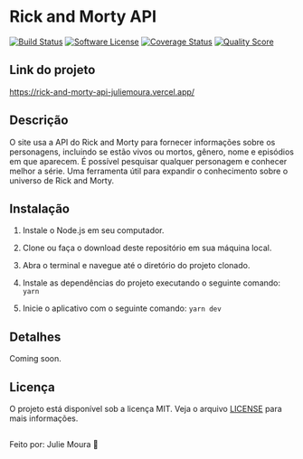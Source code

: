 # Rick and Morty API

[![Build Status](https://img.shields.io/travis/user/repo/master.svg?style=flat-square)](https://travis-ci.org/user/repo)
[![Software License](https://img.shields.io/badge/license-MIT-brightgreen.svg?style=flat-square)](LICENSE.md)
[![Coverage Status](https://img.shields.io/scrutinizer/coverage/g/user/repo.svg?style=flat-square)](https://scrutinizer-ci.com/g/user/repo/code-structure)
[![Quality Score](https://img.shields.io/scrutinizer/g/user/repo.svg?style=flat-square)](https://scrutinizer-ci.com/g/user/repo)

## Link do projeto

https://rick-and-morty-api-juliemoura.vercel.app/

## Descrição

O site usa a API do Rick and Morty para fornecer informações sobre os personagens, incluindo se estão vivos ou mortos, gênero, nome e episódios em que aparecem. É possível pesquisar qualquer personagem e conhecer melhor a série. Uma ferramenta útil para expandir o conhecimento sobre o universo de Rick and Morty.

## Instalação

1. Instale o Node.js em seu computador.

2. Clone ou faça o download deste repositório em sua máquina local.

3. Abra o terminal e navegue até o diretório do projeto clonado.

4. Instale as dependências do projeto executando o seguinte comando:
``yarn``

5. Inicie o aplicativo com o seguinte comando:
``yarn dev``

## Detalhes

Coming soon.

## Licença

O projeto está disponível sob a licença MIT. Veja o arquivo [LICENSE](LICENSE.md) para mais informações.

##
Feito por: Julie Moura 💛

